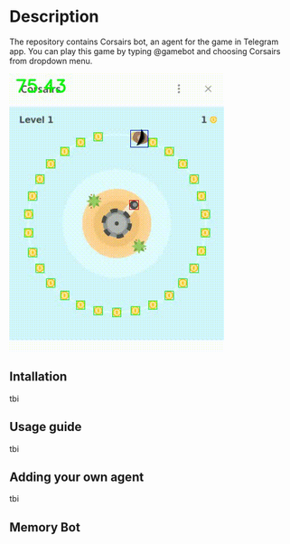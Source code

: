 
# Description
The repository contains Corsairs bot, an agent for the game in Telegram app.  You can play this game by typing @gamebot and choosing Corsairs from dropdown menu.

![Alt text](assets/bot_playing_visualization.gif)

## Intallation
tbi 

## Usage guide
tbi 
## Adding your own agent
tbi 
## Memory Bot


